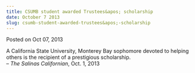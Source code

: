 ```yaml
---
title: CSUMB student awarded Trustees&apos; scholarship
date: October 7 2013
slug: csumb-student-awarded-trustees&apos;-scholarship
---
```


 



<span class="date">Posted on Oct 07, 2013    </span>
<p>A California State University, Monterey Bay sophomore devoted to
helping others is the recipient of a prestigious scholarship.<br>
&#x2013; <em>The Salinas Californian</em>, Oct. 1, 2013</br></p>





 
